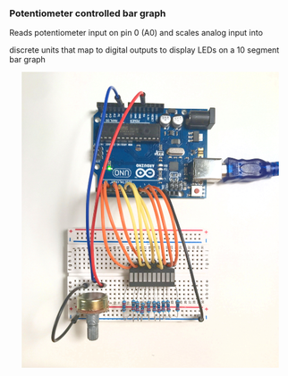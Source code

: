 
### Potentiometer controlled bar graph 


Reads potentiometer input on pin 0 (A0) and scales analog input into</br>

discrete units that map to digital outputs to display LEDs on a 10 segment bar graph</br>



<p align="center">
  <img src="potenbargraph.jpg" width="460" alt="board layout">
</p>
